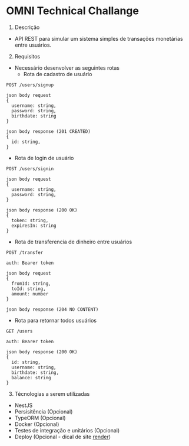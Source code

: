 # OMNI Technical Challange

1. Descrição
- API REST para simular um sistema simples de transações monetárias entre usuários.

2. Requisitos
- Necessário desenvolver as seguintes rotas
    - Rota de cadastro de usuário
```
POST /users/signup

json body request
{
  username: string,
  password: string,
  birthdate: string
}

json body response (201 CREATED)
{
  id: string,
}
```

- Rota de login de usuário
```
POST /users/signin

json body request
{
  username: string,
  password: string,
}

json body response (200 OK)
{
  token: string,
  expiresIn: string
}
```

- Rota de transferencia de dinheiro entre usuários
```
POST /transfer

auth: Bearer token

json body request
{
  fromId: string,
  toId: string,
  amount: number
}

json body response (204 NO CONTENT)
```

- Rota para retornar todos usuários
```
GET /users

auth: Bearer token

json body response (200 OK)
{
  id: string,
  username: string,
  birthdate: string,
  balance: string
}
```

3. Técnologias a serem utilizadas
- NestJS
- Persisitência (Opcional)
- TypeORM (Opcional)
- Docker (Opcional)
- Testes de integração e unitários (Opcional)
- Deploy (Opcional - dical de site [render](https://render.com/))